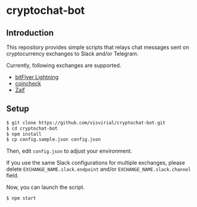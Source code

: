 cryptochat-bot
===============

Introduction
------------

This repository provides simple scripts that relays chat messages sent on cryptocurrency exchanges to Slack and/or Telegram.

Currently, following exchanges are supported.

 * [bitFlyer Lightning](https://lightning.bitflyer.jp/)
 * [coincheck](https://coincheck.jp/exchange)
 * [Zaif](https://zaif.jp/)



Setup
-----

``` bash
$ git clone https://github.com/visvirial/cryptochat-bot.git
$ cd cryptochat-bot
$ npm install
$ cp config.sample.json config.json
```

Then, edit `config.json` to adjust your environment.

If you use the same Slack configurations for multiple exchanges, please delete `EXCHANGE_NAME.slack.endpoint` and/or
`EXCHANGE_NAME.slack.channel` field.

Now, you can launch the script.

``` bash
$ npm start
```



